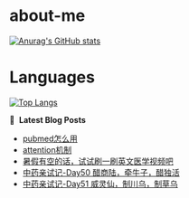 # about-me
[![Anurag's GitHub stats](https://github-readme-stats.vercel.app/api?username=whitewatercn)](https://github.com/anuraghazra/github-readme-stats)

# Languages
[![Top Langs](https://github-readme-stats.vercel.app/api/top-langs/?username=whitewatercn)](https://github.com/anuraghazra/github-readme-stats)

📕 &nbsp;**Latest Blog Posts**
<!-- BLOG-POST-LIST:START -->
- [pubmed怎么用](https://forum.beginner.center/t/topic/1261/1)
- [attention机制](https://forum.beginner.center/t/topic/1248/1)
- [暑假有空的话，试试刷一刷英文医学视频吧](https://forum.beginner.center/t/topic/1247/1)
- [中药亲试记-Day50 醋商陆，牵牛子，醋独活](https://forum.beginner.center/t/topic/1242/1)
- [中药亲试记-Day51 威灵仙，制川乌，制草乌](https://forum.beginner.center/t/topic/1241/1)
<!-- BLOG-POST-LIST:END -->
